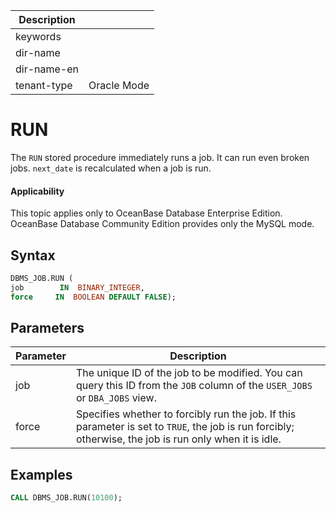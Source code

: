 | Description   |                 |
|---------------|-----------------|
| keywords      |                 |
| dir-name      |                 |
| dir-name-en   |                 |
| tenant-type   | Oracle Mode     |

# RUN

The `RUN` stored procedure immediately runs a job.
It can run even broken jobs. `next_date` is recalculated when a job is run.

  <main id="notice" >
    <h4>Applicability</h4>
    <p>This topic applies only to OceanBase Database Enterprise Edition. OceanBase Database Community Edition provides only the MySQL mode. </p>
  </main>

## Syntax

```sql
DBMS_JOB.RUN (
job        IN  BINARY_INTEGER,
force     IN  BOOLEAN DEFAULT FALSE);
```



## Parameters



| Parameter | Description |
|-------|--------------------------------------------------------------------------------------|
| job | The unique ID of the job to be modified. You can query this ID from the `JOB` column of the `USER_JOBS` or `DBA_JOBS` view.  |
| force | Specifies whether to forcibly run the job. If this parameter is set to `TRUE`, the job is run forcibly; otherwise, the job is run only when it is idle.  |



## Examples

```sql
CALL DBMS_JOB.RUN(10100);
```
